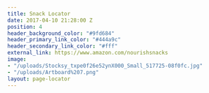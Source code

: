 ```yaml
---
title: Snack Locator
date: 2017-04-10 21:28:00 Z
position: 4
header_background_color: "#9fd684"
header_primary_link_color: "#444a9c"
header_secondary_link_color: "#fff"
external_link: https://www.amazon.com/nourishsnacks
image:
- "/uploads/Stocksy_txpe0f26e52ynX000_Small_517725-08f0fc.jpg"
- "/uploads/Artboard%207.png"
layout: page-locator
---
```


